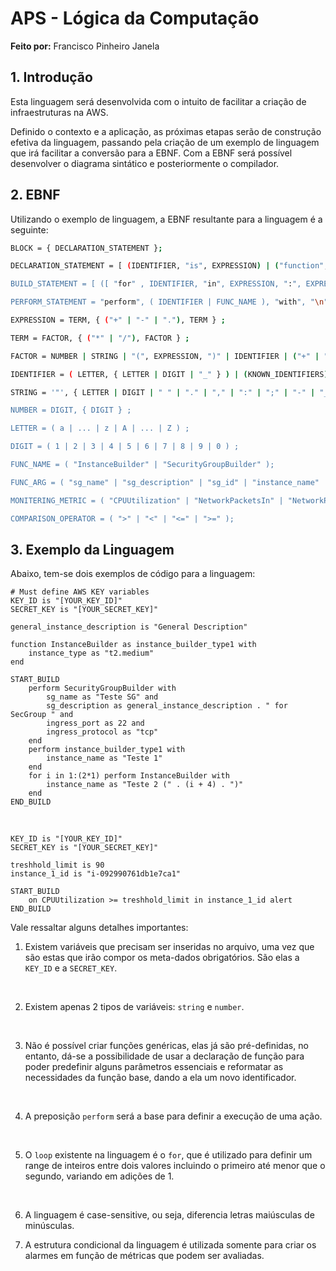 # APS - Lógica da Computação

**Feito por:** Francisco Pinheiro Janela

## 1. Introdução

Esta linguagem será desenvolvida com o intuito de facilitar a criação de infraestruturas na AWS. 

Definido o contexto e a aplicação, as próximas etapas serão de construção efetiva da linguagem, passando pela criação de um exemplo de linguagem que irá facilitar a conversão para a EBNF. Com a EBNF será possível desenvolver o diagrama sintático e posteriormente o compilador.

## 2. EBNF

Utilizando o exemplo de linguagem, a EBNF resultante para a linguagem é a seguinte:

```bash
BLOCK = { DECLARATION_STATEMENT };

DECLARATION_STATEMENT = [ (IDENTIFIER, "is", EXPRESSION) | ("function", FUNC_NAME, "as", IDENTIFIER, "with", "\n", [ FUNC_ARG , "as", EXPRESSION , { "and" , "\n , FUNC_ARG , "as", EXPRESSION} , "\n" ], "end") | ( "START_BUILD", "\n", { BUILD_STATEMENT }, "END_BUILD" ) ] , "\n" ;

BUILD_STATEMENT = [ ([ "for" , IDENTIFIER, "in", EXPRESSION, ":", EXPRESSION] , PERFORM_STATEMENT) | ( "on" , MONITERING_METRIC, COMPARISON_OPERATOR, EXPRESSION, "in", EXPRESSION, "alert") ], "\n";

PERFORM_STATEMENT = "perform", ( IDENTIFIER | FUNC_NAME ), "with", "\n", [ FUNC_ARG , "as", EXPRESSION , { "and" , "\n , FUNC_ARG , "as", EXPRESSION} , "\n" ], "end";

EXPRESSION = TERM, { ("+" | "-" | "."), TERM } ;

TERM = FACTOR, { ("*" | "/"), FACTOR } ;

FACTOR = NUMBER | STRING | "(", EXPRESSION, ")" | IDENTIFIER | ("+" | "-"), FACTOR;

IDENTIFIER = ( LETTER, { LETTER | DIGIT | "_" } ) | (KNOWN_IDENTIFIERS);

STRING = '"', { LETTER | DIGIT | " " | "." | "," | ":" | ";" | "-" | "_" | "/" | "\\" | "!" | "?" | "@" | "#" | "$" | "%" | "&" | "*" | "(" | ")" | "[" | "]" | "{" | "}" | "<" | ">" | "=" | "+" | "~" | "^" | "`" }, '"' ;

NUMBER = DIGIT, { DIGIT } ;

LETTER = ( a | ... | z | A | ... | Z ) ;

DIGIT = ( 1 | 2 | 3 | 4 | 5 | 6 | 7 | 8 | 9 | 0 ) ;

FUNC_NAME = ( "InstanceBuilder" | "SecurityGroupBuilder" );

FUNC_ARG = ( "sg_name" | "sg_description" | "sg_id" | "instance_name" | "ami" | "instance_type" | "ingress_port" | "ingress_protocol" | "ingress_description" | "egress_port" | "egress_protocol" );

MONITERING_METRIC = ( "CPUUtilization" | "NetworkPacketsIn" | "NetworkPacketsOut" | "DiskReadOps" | "DiskWriteOps" );

COMPARISON_OPERATOR = ( ">" | "<" | "<=" | ">=" );

```

## 3. Exemplo da Linguagem

Abaixo, tem-se dois exemplos de código para a linguagem:

```
# Must define AWS KEY variables
KEY_ID is "[YOUR_KEY_ID]"
SECRET_KEY is "[YOUR_SECRET_KEY]"

general_instance_description is "General Description"

function InstanceBuilder as instance_builder_type1 with
    instance_type as "t2.medium"
end

START_BUILD
    perform SecurityGroupBuilder with
        sg_name as "Teste SG" and
        sg_description as general_instance_description . " for SecGroup " and
        ingress_port as 22 and
        ingress_protocol as "tcp"
    end
    perform instance_builder_type1 with
        instance_name as "Teste 1"
    end
    for i in 1:(2*1) perform InstanceBuilder with
        instance_name as "Teste 2 (" . (i + 4) . ")"
    end
END_BUILD
```
<br/>

```
KEY_ID is "[YOUR_KEY_ID]"
SECRET_KEY is "[YOUR_SECRET_KEY]"

treshhold_limit is 90
instance_1_id is "i-092990761db1e7ca1"

START_BUILD
    on CPUUtilization >= treshhold_limit in instance_1_id alert
END_BUILD
```

Vale ressaltar alguns detalhes importantes:

1. Existem variáveis que precisam ser inseridas no arquivo, uma vez que são estas que irão compor os meta-dados obrigatórios. São elas a `KEY_ID` e a `SECRET_KEY`.
<br/>

2. Existem apenas 2 tipos de variáveis: `string` e `number`.
<br/>

3. Não é possível criar funções genéricas, elas já são pré-definidas, no entanto, dá-se a possibilidade de usar a declaração de função para poder predefinir alguns parâmetros essenciais e reformatar as necessidades da função base, dando a ela um novo identificador.
<br/>

4. A preposição `perform` será a base para definir a execução de uma ação.
<br/>

5. O `loop` existente na linguagem é o `for`, que é utilizado para definir um range de inteiros entre dois valores incluindo o primeiro até menor que o segundo, variando em adições de 1.
<br/>

6. A linguagem é case-sensitive, ou seja, diferencia letras maiúsculas de minúsculas.

7. A estrutura condicional da linguagem é utilizada somente para criar os alarmes em função de métricas que podem ser avaliadas.

